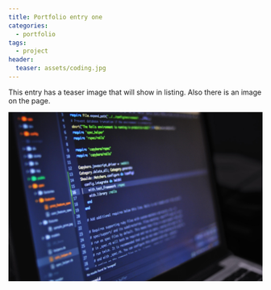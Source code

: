 ```yaml
---
title: Portfolio entry one
categories:
  - portfolio
tags:
  - project
header:
  teaser: assets/coding.jpg
---
```


This entry has a teaser image that will show in listing. Also there is an image on the page.

![coding](/assets/coding.jpg)